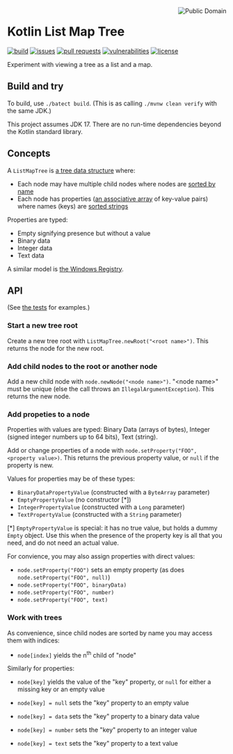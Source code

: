 <a href="LICENSE.md">
<img src="https://unlicense.org/pd-icon.png" alt="Public Domain" align="right"/>
</a>

# Kotlin List Map Tree

[![build](https://github.com/binkley/kotlin-list-map-tree/workflows/build/badge.svg)](https://github.com/binkley/kotlin-list-map-tree/actions)
[![issues](https://img.shields.io/github/issues/binkley/kotlin-list-map-tree.svg)](https://github.com/binkley/kotlin-list-map-tree/issues/)
[![pull requests](https://img.shields.io/github/issues-pr/binkley/kotlin-list-map-tree.svg)](https://github.com/binkley/kotlin-list-map-tree/pulls)
[![vulnerabilities](https://snyk.io/test/github/binkley/kotlin-list-map-tree/badge.svg)](https://snyk.io/test/github/binkley/kotlin-list-map-tree)
[![license](https://img.shields.io/badge/license-Public%20Domain-blue.svg)](http://unlicense.org/)

Experiment with viewing a tree as a list and a map.

## Build and try

To build, use `./batect build`.
(This is as calling `./mvnw clean verify` with the same JDK.)

This project assumes JDK 17.
There are no run-time dependencies beyond the Kotlin standard library.

## Concepts

A `ListMapTree` is [a tree data
structure](https://en.wikipedia.org/wiki/Tree_(data_structure)) where:

- Each node may have multiple child nodes where nodes are [sorted by
  name](https://en.wikipedia.org/wiki/Tree_(graph_theory)#Ordered_tree)
- Each node has properties ([an associative
  array](https://en.wikipedia.org/wiki/Associative_array) of key-value pairs)
  where names (keys) are [sorted
  strings](https://en.wikipedia.org/wiki/Associative_array#Ordered_dictionary)

Properties are typed:

- Empty signifying presence but without a value
- Binary data
- Integer data
- Text data

A similar model is [the Windows
Registry](https://en.wikipedia.org/wiki/Windows_Registry).

## API

(See [the tests](./src/test/kotlin/hm/binkley/labs) for examples.)

### Start a new tree root

Create a new tree root with `ListMapTree.newRoot("<root name>")`.
This returns the node for the new root.

### Add child nodes to the root or another node

Add a new child node with `node.newNode("<node name>")`.
"\<node name>" must be unique (else the call throws an
`IllegalArgumentException`).
This returns the new node.

### Add propeties to a node

Properties with values are typed: Binary Data (arrays of bytes), Integer
(signed integer numbers up to 64 bits), Text (string).

Add or change properties of a node with
`node.setProperty("FOO", <property value>)`.
This returns the previous property value, or `null` if the property is new.

Values for properties may be of these types:

- `BinaryDataPropertyValue` (constructed with a `ByteArray` parameter)
- `EmptyPropertyValue` (no constructor \[\*])
- `IntegerPropertyValue` (constructed with a `Long` parameter)
- `TextPropertyValue` (constructed with a `String` parameter)

\[\*] `EmptyPropertyValue` is special: it has no true value, but holds a
dummy `Empty` object. Use this when the presence of the property key is all
that you need, and do not need an actual value.

For convience, you may also assign properties with direct values:

- `node.setProperty("FOO")` sets an empty property (as does
  `node.setProperty("FOO", null)`)
- `node.setProperty("FOO", binaryData)`
- `node.setProperty("FOO", number)`
- `node.setProperty("FOO", text)`

### Work with trees

As convenience, since child nodes are sorted by name you may access them with
indices:

- `node[index]` yields the n<sup>th</sup> child of "node"

Similarly for properties:

- `node[key]` yields the value of the "key" property, or `null` for either a
  missing key or an empty value

- `node[key] = null` sets the "key" property to an empty value
- `node[key] = data` sets the "key" property to a binary data value
- `node[key] = number` sets the "key" property to an integer value
- `node[key] = text` sets the "key" property to a text value
